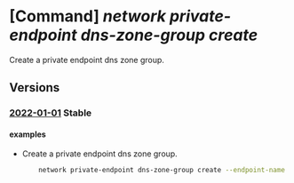 # [Command] _network private-endpoint dns-zone-group create_

Create a private endpoint dns zone group.

## Versions

### [2022-01-01](/Resources/mgmt-plane/L3N1YnNjcmlwdGlvbnMve30vcmVzb3VyY2Vncm91cHMve30vcHJvdmlkZXJzL21pY3Jvc29mdC5uZXR3b3JrL3ByaXZhdGVlbmRwb2ludHMve30vcHJpdmF0ZWRuc3pvbmVncm91cHMve30=/2022-01-01.xml) **Stable**

<!-- mgmt-plane /subscriptions/{}/resourcegroups/{}/providers/microsoft.network/privateendpoints/{}/privatednszonegroups/{} 2022-01-01 -->

#### examples

- Create a private endpoint dns zone group.
    ```bash
        network private-endpoint dns-zone-group create --endpoint-name MyPE -g MyRG -n MyZoneGroup --zone-name Zone1 --private-dns-zone PrivateDNSZone1
    ```
